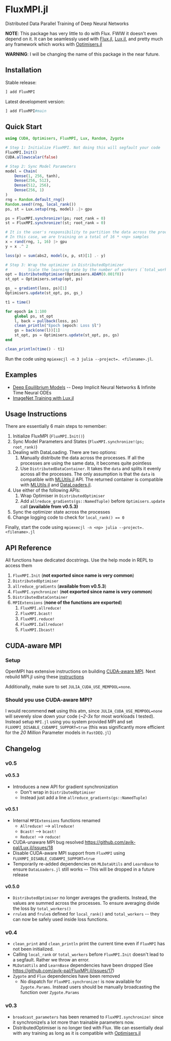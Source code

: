 # FluxMPI.jl

Distributed Data Parallel Training of Deep Neural Networks

**NOTE**: This package has very little to do with Flux. FWIW it doesn't even depend on it. It can be seamlessly used with [Flux.jl](https://github.com/FluxML/Flux.jl), [Lux.jl](https://github.com/avik-pal/Lux.jl), and pretty much any framework which works with [Optimisers.jl](https://github.com/FluxML/Optimisers.jl)

**WARNING**: I will be changing the name of this package in the near future.

## Installation

Stable release:

```julia
] add FluxMPI
```

Latest development version:

```julia
] add FluxMPI#main
```

## Quick Start

```julia
using CUDA, Optimisers, FluxMPI, Lux, Random, Zygote

# Step 1: Initialize FluxMPI. Not doing this will segfault your code
FluxMPI.Init()
CUDA.allowscalar(false)

# Step 2: Sync Model Parameters
model = Chain(
    Dense(1, 256, tanh),
    Dense(256, 512),
    Dense(512, 256),
    Dense(256, 1)
)
rng = Random.default_rng()
Random.seed!(rng, local_rank())
ps, st = Lux.setup(rng, model) .|> gpu

ps = FluxMPI.synchronize!(ps; root_rank = 0)
st = FluxMPI.synchronize!(st; root_rank = 0)

# It is the user's responsibility to partition the data across the processes
# In this case, we are training on a total of 16 * <np> samples
x = rand(rng, 1, 16) |> gpu
y = x .^ 2

loss(p) = sum(abs2, model(x, p, st)[1] .- y)

# Step 3: Wrap the optimizer in DistributedOptimizer
#         Scale the learning rate by the number of workers (`total_workers()`).
opt = DistributedOptimiser(Optimisers.ADAM(0.001f0))
st_opt = Optimisers.setup(opt, ps)

gs_ = gradient(loss, ps)[1]
Optimisers.update(st_opt, ps, gs_)

t1 = time()

for epoch in 1:100
    global ps, st_opt
    l, back = pullback(loss, ps)
    clean_println("Epoch $epoch: Loss $l")
    gs = back(one(l))[1]
    st_opt, ps = Optimisers.update(st_opt, ps, gs)
end

clean_println(time() - t1)
```

Run the code using `mpiexecjl -n 3 julia --project=. <filename>.jl`.

## Examples

* [Deep Equilibrium Models](https://github.com/SciML/FastDEQ.jl) -- Deep Implicit Neural Networks & Infinite Time Neural ODEs
* [ImageNet Training with Lux.jl](https://github.com/avik-pal/Lux.jl/tree/main/examples/ImageNet)

## Usage Instructions

There are essentially 6 main steps to remember:

1. Initialize FluxMPI (`FluxMPI.Init()`)
2. Sync Model Parameters and States (`FluxMPI.synchronize!(ps; root_rank)`)
3. Dealing with DataLoading. There are two options:
    1. Manually distribute the data across the processes. If all the processes are using the same data, it becomes quite pointless
    2. Use `DistributedDataContainer`. It takes the `data` and splits it evenly across all the processes. The only assumption is that the `data` is compatible with [MLUtils.jl](https://github.com/JuliaML/MLUtils.jl) API. The returned container is compatible with [MLUtils.jl](https://github.com/JuliaML/MLUtils.jl) and [DataLoaders.jl](https://lorenzoh.github.io/DataLoaders.jl/dev/).
4. Use either of the following APIs:
   1. Wrap Optimiser in `DistributedOptimiser`
   2. Add `allreduce_gradients(gs::NamedTuple)` before `Optimisers.update` call **(available from v0.5.3)**
5. Sync the optimizer state across the processes
6. Change logging code to check for `local_rank() == 0`

Finally, start the code using `mpiexecjl -n <np> julia --project=. <filename>.jl`

## API Reference

All functions have dedicated docstrings. Use the help mode in REPL to access them

1. `FluxMPI.Init` (**not exported since name is very common**)
2. `DistributedOptimiser`
3. `allreduce_gradients` (**available from v0.5.3**)
4. `FluxMPI.synchronize!` (**not exported since name is very common**)
5. `DistributedDataContainer`
6. `MPIExtensions` (**none of the functions are exported**)
   1. `FluxMPI.allreduce!`
   2. `FluxMPI.bcast!`
   3. `FluxMPI.reduce!`
   4. `FluxMPI.Iallreduce!`
   5. `FluxMPI.Ibcast!`

## CUDA-aware MPI

### Setup

OpenMPI has extensive instructions on building [CUDA-aware MPI](https://www-lb.open-mpi.org/faq/?category=buildcuda). Next rebuild MPI.jl using these [instructions](https://juliaparallel.org/MPI.jl/stable/configuration/#Using-a-system-provided-MPI)

Additionally, make sure to set `JULIA_CUDA_USE_MEMPOOL=none`.

### Should you use CUDA-aware MPI?

I would recommend **not** using this atm, since `JULIA_CUDA_USE_MEMPOOL=none` will severely slow down your code (*~2-3x* for most workloads I tested). Instead setup `MPI.jl` using you system provided MPI and set `FLUXMPI_DISABLE_CUDAMPI_SUPPORT=true` (this was significantly more efficient for the *20 Million* Parameter models in `FastDEQ.jl`)

## Changelog

### v0.5

#### v0.5.3

* Introduces a new API for gradient synchronization
  * Don't wrap in `DistributedOptimiser`
  * Instead just add a line `allreduce_gradients(gs::NamedTuple)`

#### v0.5.1

* Internal `MPIExtensions` functions renamed
  * `Allreduce!` --> `allreduce!`
  * `Bcast!` --> `bcast!`
  * `Reduce!` --> `reduce!`
* CUDA-unaware MPI bug resolved https://github.com/avik-pal/Lux.jl/issues/18
* Disable CUDA-aware MPI support from `FluxMPI` using `FLUXMPI_DISABLE_CUDAMPI_SUPPORT=true`
* Temporarily re-added dependencies on `MLDataUtils` and `LearnBase` to ensure `DataLoaders.jl` still works -- This will be dropped in a future release

#### v0.5.0

* `DistributedOptimiser` no longer averages the gradients. Instead, the values are summed across the processes. To ensure averaging divide the loss by `total_workers()`
* `rrule`s and `frule`s defined for `local_rank()` and `total_workers` -- they can now be safely used inside loss functions.

### v0.4

* `clean_print` and `clean_println` print the current time even if `FluxMPI` has not been initialized.
* Calling `local_rank` or `total_workers` before `FluxMPI.Init` doesn't lead to a segfault. Rather we throw an error.
* `MLDataUtils` and `LearnBase` dependencies have been dropped (See https://github.com/avik-pal/FluxMPI.jl/issues/17)
* `Zygote` and `Flux` dependencies have been removed
    * No dispatch for `FluxMPI.synchronize!` is now available for `Zygote.Params`. Instead users should be manually broadcasting the function over `Zygote.Params`

### v0.3

* `broadcast_parameters` has been renamed to `FluxMPI.synchronize!` since it synchronize!s a lot more than trainable parameters now.
* DistributedOptimiser is no longer tied with Flux. We can essentially deal with any training as long as it is compatible with [Optimisers.jl](https://github.com/FluxML/Optimisers.jl)
